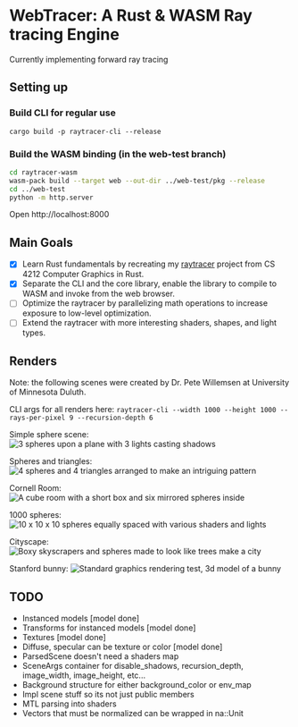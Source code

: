 # WebTracer: A Rust & WASM Ray tracing Engine
Currently implementing forward ray tracing

## Setting up

### Build CLI for regular use
`cargo build -p raytracer-cli --release`

### Build the WASM binding (in the web-test branch)
```sh
cd raytracer-wasm
wasm-pack build --target web --out-dir ../web-test/pkg --release
cd ../web-test
python -m http.server
```
Open http://localhost:8000

## Main Goals
- [x] Learn Rust fundamentals by recreating my [raytracer](https://github.com/reecelikesramen/raytracer) project from CS 4212 Computer Graphics in Rust.
- [x] Separate the CLI and the core library, enable the library to compile to WASM and invoke from the web browser.
- [ ] Optimize the raytracer by parallelizing math operations to increase exposure to low-level optimization.
- [ ] Extend the raytracer with more interesting shaders, shapes, and light types.

## Renders
Note: the following scenes were created by Dr. Pete Willemsen at University of Minnesota Duluth.

CLI args for all renders here: `raytracer-cli --width 1000 --height 1000 --rays-per-pixel 9 --recursion-depth 6`

Simple sphere scene:
![3 spheres upon a plane with 3 lights casting shadows](renders/simple_sphere_scene.png)

Spheres and triangles:
![4 spheres and 4 triangles arranged to make an intriguing pattern](renders/spheres_and_triangles.png)

Cornell Room:
![A cube room with a short box and six mirrored spheres inside](renders/cornell_room.png)

1000 spheres:
![10 x 10 x 10 spheres equally spaced with various shaders and lights](renders/spheres_1K.png)

Cityscape:
![Boxy skyscrapers and spheres made to look like trees make a city](renders/box_sphere_test.png)

Stanford bunny:
![Standard graphics rendering test, 3d model of a bunny](renders/stanford_bunny.png)

## TODO
 - Instanced models [model done]
 - Transforms for instanced models [model done]
 - Textures [model done]
 - Diffuse, specular can be texture or color [model done]
 - ParsedScene doesn't need a shaders map
 - SceneArgs container for disable_shadows, recursion_depth, image_width, image_height, etc...
 - Background structure for either background_color or env_map
 - Impl scene stuff so its not just public members
 - MTL parsing into shaders
 - Vectors that must be normalized can be wrapped in na::Unit